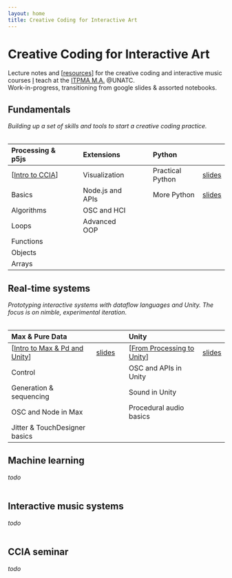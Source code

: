 ```yaml
---
layout: home
title: Creative Coding for Interactive Art
---
```


# Creative Coding for Interactive Art

Lecture notes and [[resources]] for the creative coding and interactive music courses [I](//rvirmoors.github.io) teach
at the [ITPMA M.A.](//cinetic.arts.ro/en/itpma/) @UNATC. <br/>
Work-in-progress, transitioning from google slides & assorted notebooks.

## Fundamentals

*Building up a set of skills and tools to start a creative coding practice.*
<br/><br/>

| **Processing & p5js** | | | **Extensions** | |                        | **Python** | |            
| :-------- | -------- |--- | :-------- | -------- | --- | :-------- | -------- | 
| [[Intro to CCIA]]     |  |    | Visualization     |  |                    | Practical Python  |  [slides](slides/01-12-practical-python) | 
| Basics     | |            | Node.js and APIs     |  |                 | More Python       |  [slides](slides/01-13-more-python) |
| Algorithms     | |        | OSC and HCI     |  |
| Loops     | |             | Advanced OOP     |  |
| Functions     | |
| Objects     | |
| Arrays     | |

## Real-time systems

*Prototyping interactive systems with dataflow languages and Unity. The focus is on nimble, experimental iteration.*
<br/><br/>

| **Max & Pure Data** | |               | **Unity** | |     
| :-------- | -------- |---             | :-------- | -------- | 
| [[Intro to Max & Pd and Unity]] | [slides](slides/02-01-max-unity-intro) | | [[From Processing to Unity]]     |  [slides](slides/02-02-p5-to-unity) |
| Control   |  |                    | OSC and APIs in Unity    |  |  
| Generation & sequencing   |  |    | Sound in Unity     |  |  
| OSC and Node in Max    |  |       | Procedural audio basics     |  |  
| Jitter & TouchDesigner basics    |  |             

## Machine learning

*todo*
<br/><br/>

## Interactive music systems

*todo*
<br/><br/>

## CCIA seminar

*todo*
<br/><br/>


[//begin]: # "Autogenerated link references for markdown compatibility"
[resources]: resources.md "Academic"
[Intro to CCIA]: intro-to-ccia.md "Intro to CCIA"
[Intro to Max & Pd and Unity]: intro-to-max--pd-and-unity.md "Intro to Max & Pd and Unity   "
[From Processing to Unity]: from-processing-to-unity.md "From Processing to Unity"
[//end]: # "Autogenerated link references"